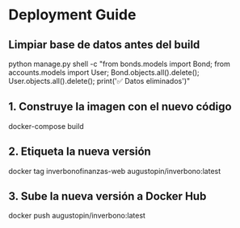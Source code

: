 # Deployment Guide

## Limpiar base de datos antes del build

python manage.py shell -c "from bonds.models import Bond; from accounts.models import User; Bond.objects.all().delete(); User.objects.all().delete(); print('✅ Datos eliminados')"

## 1. Construye la imagen con el nuevo código

docker-compose build

## 2. Etiqueta la nueva versión

docker tag inverbonofinanzas-web augustopin/inverbono:latest

## 3. Sube la nueva versión a Docker Hub

docker push augustopin/inverbono:latest
